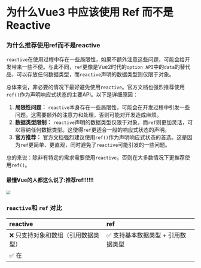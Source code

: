 # 为什么Vue3 中应该使用 Ref 而不是 Reactive

### **为什么推荐使用ref而不是reactive**

`reactive`在使用过程中存在一些局限性，如果不额外注意这些问题，可能会给开发带来一些不便。与此不同，`ref`更像是Vue2时代的`option API`中的`data`的替代品，可以存放任何数据类型，而`reactive`声明的数据类型则仅限于对象。

总体来说，非必要的情况下最好避免使用`reactive`。官方文档也强烈推荐使用`ref()`作为声明响应式状态的主要API。以下是详细原因：

1. **局限性问题：** `reactive`本身存在一些局限性，可能会在开发过程中引发一些问题。这需要额外的注意力和处理，否则可能对开发造成麻烦。
2. **数据类型限制：** `reactive`声明的数据类型仅限于对象，而`ref`则更加灵活，可以容纳任何数据类型。这使得`ref`更适合一般的响应式状态的声明。
3. **官方推荐：** 官方文档强烈建议使用`ref()`作为声明响应式状态的首选。这是因为`ref`更简单、更直观，同时避免了`reactive`可能引发的一些问题。

总的来说：除非有特定的需求需要使用`reactive`，否则在大多数情况下更推荐使用`ref()`。

#### **最懂Vue的人都这么说了:推荐ref!!!!!!**

<img src="https://developer.qcloudimg.com/http-save/yehe-5471653/de123e5a9c3fa7a35311dfe6c72c21ad.png" style="zoom:67%;" />

### **`reactive`和 `ref` 对比**

| reactive                                 | ref                                                          |
| :--------------------------------------- | :----------------------------------------------------------- |
| ❌ 只支持对象和数组（引用数据类型）       | ✅ 支持基本数据类型 + 引用数据类型                            |
| ✅ 在 <script> 和 <template> 中无差别使用 | ❌ 在 <script> 和 <template> 使用方式不同（在 <script> 中要使用 .value） |
| ❌ 重新分配一个新对象会丢失响应性         | ✅ 重新分配一个新对象不会失去响应                             |
| 能直接访问属性                           | 需要使用 .value 访问属性                                     |
| ❌ 将对象传入函数时，失去响应             | ✅ 传入函数时，不会失去响应                                   |
| ❌ 解构时会丢失响应性，需使用 toRefs      | ❌ 解构对象时会丢失响应性，需使用 toRefs                      |

即：

- `ref` 用于将基本类型的数据和引用数据类型（对象）转换为响应式数据，通过 `.value` 访问和修改。
- `reactive` 用于将对象转换为响应式数据，可以直接访问和修改属性，适用于复杂的嵌套对象和数组。

## **01: `reactive` 有限的值类型**

#### **`reactive` 只能声明引用数据类型（对象）**

```js
let obj = reactive({
  name: '小明',
  age: 18
})
```

#### **`ref` 既能声明基本数据类型，也能声明对象和数组**

Vue 提供了 `ref()` 方法，允许我们创建可以使用**任何值类型**的响应式 `ref`。

```js
// 对象
const state = ref({})
// 数组
const state2 = ref([])
```

使用 `ref`，你可以灵活地声明基本数据类型、对象或数组，而不受像 `reactive` 那样只能处理引用数据类型的限制。这为开发提供了更大的灵活性，尤其是在处理不同类型的数据时。

## **02: `reactive` 使用不当会失去响应**

使用 `reactive` 时，如果不当使用，可能导致响应性失效，带来一些困扰。这可能让开发者在愉快编码的同时，突然发现某些操作失去了响应性，不明所以。因此，建议在不了解 `reactive` 失去响应的情况下慎用，而更推荐使用 `ref`。

### **1. 赋值给 `reactive` 一个整个对象或 `reactive` 对象**

##### **赋值一个普通对象**

```js
let state = reactive({ count: 0 })
// 这个赋值将导致 state 失去响应
state = { count: 1 }
```

##### **赋值一个 `reactive` 对象**

```vue
<template>
  {{ state }}
</template>    

<script setup>
const state = reactive({ count: 0 })
// 在 nextTick 异步方法中修改 state 的值
nextTick(() => {
  // 并不会触发修改 DOM ，说明失去响应了
  state = reactive({ count: 11 });
});
</script>
```

在 `nextTick` 中给 `state` 赋值一个 `reactive` 的响应式对象，但是 DOM 并没有更新。

**解决方法1：**

1. 不要直接整个对象替换，一个个属性赋值

```js
let state = reactive({ count: 0 })
// state = { count: 1 }
state.count = 1
```

2. 使用 `Object.assign`

```js
let state = reactive({ count: 0 })
// state = { count: 1 }，state 不会失去响应
state = Object.assign(state, { count: 1 })
```

3. 使用`ref`定义对象

```js
let state = ref({ count: 0 })
state.value = { count: 1 }
```





### **2.将 `reactive` 对象的属性赋值给变量（断开连接/深拷贝）**

这种操作类似于深拷贝，不再共享同一内存地址，而是只是字面量的赋值，对该变量的赋值不会影响原来对象的属性值。

```js
let state = reactive({ count: 0 })
// 赋值给 n，n 和 state.count 不再共享响应性连接
let n = state.count
// 不影响原始的 state
n++
console.log(state.count) // 0
```

**解决方法3：**

- 避免将`reactive`对象的属性赋值给变量



### 3.直接`reactive`对象解构时

直接结构会失去响应

```js
let state = reactive({ count: 0 })
// 普通解构，count 和 state.count 失去了响应性连接
let { count } = state
count++ // state.count 值依旧是 0
```

**解决方案：**

使用 `toRefs` 解构，解构后的属性是 `ref` 的响应式变量。

```js
const state = reactive({ count: 0 })
// 使用 toRefs 解构，后的属性为 ref 的响应式变量
let { count } = toRefs(state)
count.value++ // state.count 值改变为 1
```

---

### **建议：`ref` 一把梭**

推荐使用 `ref`，总结原因如下：

`reactive` 有限的值类型：只能声明引用数据类型（对象/数组）。

`reactive` 在一些情况下会失去响应，这可能导致数据回显失去响应（数据改了，DOM 没更新）。

```vue
<template>
  {{ state.a }}
  {{ state.b }}
  {{ state.c }}
</template>

<script>
let state = reactive({ a: 1, b: 2, c: 3 })
onMounted(() => {
  // 通过 AJAX 请求获取的数据，回显到 reactive，如果处理不好将导致变量失去响应
  // 回显失败，给响应式数据赋值一个普通对象
  state = { a: 11, b: 22, c: 333 }
  // 回显成功，一个个属性赋值
  state.a = 11
  state.b = 22
  state.c = 33
})
</script>
```

上面这个例子如果是使用 `ref` 进行声明，直接赋值即可，不需要将属性拆分一个个赋值。

使用 `ref` 替代 `reactive`：

```js
<template>
  {{ state.a }}
  {{ state.b }}
  {{ state.c }}
</template>

<script>
let state = ref({ a: 1, b: 2, c: 3 })
onMounted(() => {
  // 回显成功
  state.value = { a: 11, b: 22, c: 333 }
})
</script>
```

- 给响应式对象的字面量赋一整个普通对象或 `reactive` 对象将导致 `reactive` 声明的响应式数据失去响应。





`ref` 适用范围更广，可声明基本数据类型和引用数据类型。

虽然使用 `ref` 声明的变量在读取和修改时都需要加 `.value` 小尾巴，但正因为有这个小尾巴，我们在 review 代码的时候就很清楚知道这是一个 `ref` 声明的响应式数据。



###### **`ref` 的 `.value` 好麻烦！**

`ref` 声明的响应式变量携带迷人的 `.value` 小尾巴，让我们一眼就能确定它是一个响应式变量。虽然使用 `ref` 声明的变量在读取和修改时都需要加 `.value` 小尾巴，但是正因为有这个小尾巴，我们在 review 代码的时候就很清楚知道这是一个 `ref` 声明的响应式数据。

可能有些人不喜欢这个迷人小尾巴，如果我能自动补全，阁下又如何应对？



#### **Volar 插件能自动补全 `.value`（强烈推荐！！！！！）**

推荐 `ref` 一把梭，但是 `ref` 又得到处 `.value`，那就交给插件来完成吧！

- `Volar` 自动补全 `.value`（不是默认开启，需要手动开启）



> `reactive` 重新赋值丢失响应是因为引用地址变了，被 `proxy` 代理的对象已经不是原来的那个，所以丢失响应了。其实 `ref` 也是一样的，当把 `.value` 那一层替换成另外一个有着 `.value` 的对象也会丢失响应。`ref` 定义的属性等价于 `reactive({ value: xxx })`。 另外，说使用 `Object.assign` 为什么可以更新模板： `Object.assign` 解释是这样的：如果目标对象与源对象具有相同的键（属性名），则目标对象中的属性将被源对象中的属性覆盖，后面的源对象的属性将类似地覆盖前面的源对象的同名属性。 那个解决方法里不用重新赋值，直接 `Object.assign(state, { count: 1 })` 即可，所以只要 `proxy` 代理的引用地址没变，就会一直存在响应性.